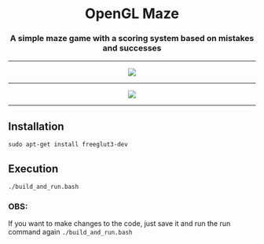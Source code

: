 <div align="center">

  # OpenGL Maze

  ### A simple maze game with a scoring system based on mistakes and successes

  ---

  <img src="https://i.imgur.com/bcbCz6r.png">
  
  ---

  <img src="https://i.imgur.com/AwIh6GC.png">

  ---

</div>



## Installation
```
sudo apt-get install freeglut3-dev
```

## Execution
```
./build_and_run.bash
```

### OBS:
If you want to make changes to the code, just save it and run the run command again `./build_and_run.bash`